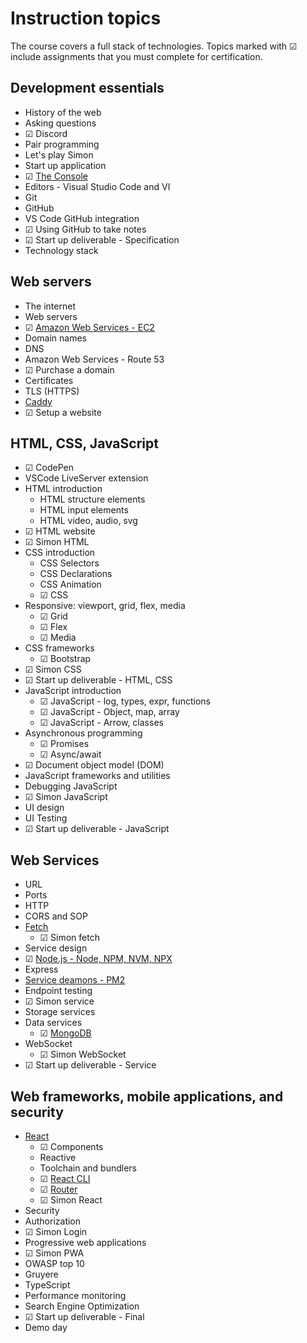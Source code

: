 # Instruction topics

The course covers a full stack of technologies. Topics marked with ☑ include assignments that you must complete for certification.

## Development essentials

- History of the web
- Asking questions
- ☑ Discord
- Pair programming
- Let's play Simon
- Start up application
- ☑ [The Console](developmentEssentials/console/console.md)
- Editors - Visual Studio Code and VI
- Git
- GitHub
- VS Code GitHub integration
- ☑ Using GitHub to take notes
- ☑ Start up deliverable - Specification
- Technology stack

## Web servers

- The internet
- Web servers
- ☑ [Amazon Web Services - EC2](webServers/amazonWebServicesEc2/amazonWebServicesEc2.md)
- Domain names
- DNS
- Amazon Web Services - Route 53
- ☑ Purchase a domain
- Certificates
- TLS (HTTPS)
- [Caddy](webServers/caddy/caddy.md)
- ☑ Setup a website

## HTML, CSS, JavaScript

- ☑ CodePen
- VSCode LiveServer extension
- HTML introduction
  - HTML structure elements
  - HTML input elements
  - HTML video, audio, svg
- ☑ HTML website
- ☑ Simon HTML
- CSS introduction
  - CSS Selectors
  - CSS Declarations
  - CSS Animation
  - ☑ CSS
- Responsive: viewport, grid, flex, media
  - ☑ Grid
  - ☑ Flex
  - ☑ Media
- CSS frameworks
  - ☑ Bootstrap
- ☑ Simon CSS
- ☑ Start up deliverable - HTML, CSS
- JavaScript introduction
  - ☑ JavaScript - log, types, expr, functions
  - ☑ JavaScript - Object, map, array
  - ☑ JavaScript - Arrow, classes
- Asynchronous programming
  - ☑ Promises
  - ☑ Async/await
- ☑ Document object model (DOM)
- JavaScript frameworks and utilities
- Debugging JavaScript
- ☑ Simon JavaScript
- UI design
- UI Testing
- ☑ Start up deliverable - JavaScript

## Web Services

- URL
- Ports
- HTTP
- CORS and SOP
- [Fetch](webServices/fetch/fetch.md)
  - ☑ Simon fetch
- Service design
- ☑ [Node.js - Node, NPM, NVM, NPX](webServices/node/node.md)
- Express
- [Service deamons - PM2](webServices/pm2/pm2.md)
- Endpoint testing
- ☑ Simon service
- Storage services
- Data services
  - ☑ [MongoDB](webServices/mongoDb/mongoDb.md)
- WebSocket
  - ☑ Simon WebSocket
- ☑ Start up deliverable - Service

## Web frameworks, mobile applications, and security

- [React](webFrameworks/react/react.md)
  - ☑ Components
  - Reactive
  - Toolchain and bundlers
  - ☑ [React CLI](webFrameworks/react/reactCli.md)
  - ☑ [Router](webFrameworks/react/router.md)
  - ☑ Simon React
- Security
- Authorization
- ☑ Simon Login
- Progressive web applications
- ☑ Simon PWA
- OWASP top 10
- Gruyere
- TypeScript
- Performance monitoring
- Search Engine Optimization
- ☑ Start up deliverable - Final
- Demo day
